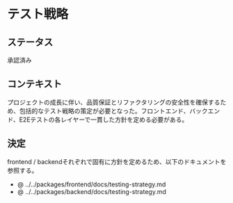 # テスト戦略

## ステータス

承認済み

## コンテキスト

プロジェクトの成長に伴い、品質保証とリファクタリングの安全性を確保するため、包括的なテスト戦略の策定が必要となった。フロントエンド、バックエンド、E2Eテストの各レイヤーで一貫した方針を定める必要がある。

## 決定

frontend / backendそれぞれで固有に方針を定めるため、以下のドキュメントを参照する。

- @ ../../packages/frontend/docs/testing-strategy.md
- @ ../../packages/backend/docs/testing-strategy.md
